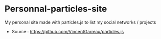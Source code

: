 # Personnal-particles-site
My personal site made with particles.js to list my social networks / projects
- Source : https://github.com/VincentGarreau/particles.js
